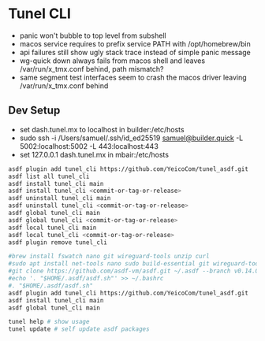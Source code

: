 # Tunel CLI

- panic won't bubble to top level from subshell
- macos service requires to prefix service PATH with /opt/homebrew/bin
- api failures still show ugly stack trace instead of simple panic message
- wg-quick down always fails from macos shell and leaves /var/run/x_tmx.conf behind, path mismatch?
- same segment test interfaces seem to crash the macos driver leaving  /var/run/x_tmx.conf behind

## Dev Setup

- set dash.tunel.mx to localhost in builder:/etc/hosts
- sudo ssh -i /Users/samuel/.ssh/id_ed25519 samuel@builder.quick -L 5002:localhost:5002 -L 443:localhost:443
- set 127.0.0.1 dash.tunel.mx in mbair:/etc/hosts

```bash
asdf plugin add tunel_cli https://github.com/YeicoCom/tunel_asdf.git
asdf list all tunel_cli
asdf install tunel_cli main
asdf install tunel_cli <commit-or-tag-or-release>
asdf uninstall tunel_cli main
asdf uninstall tunel_cli <commit-or-tag-or-release>
asdf global tunel_cli main
asdf global tunel_cli <commit-or-tag-or-release>
asdf local tunel_cli main
asdf local tunel_cli <commit-or-tag-or-release>
asdf plugin remove tunel_cli

#brew install fswatch nano git wireguard-tools unzip curl
#sudo apt install net-tools nano sudo build-essential git wireguard-tools unzip curl inotify-tools uuid-runtime
#git clone https://github.com/asdf-vm/asdf.git ~/.asdf --branch v0.14.0
#echo '. "$HOME/.asdf/asdf.sh"' >> ~/.bashrc
#. "$HOME/.asdf/asdf.sh"
asdf plugin add tunel_cli https://github.com/YeicoCom/tunel_asdf.git
asdf install tunel_cli main
asdf global tunel_cli main

tunel help # show usage
tunel update # self update asdf packages
```
